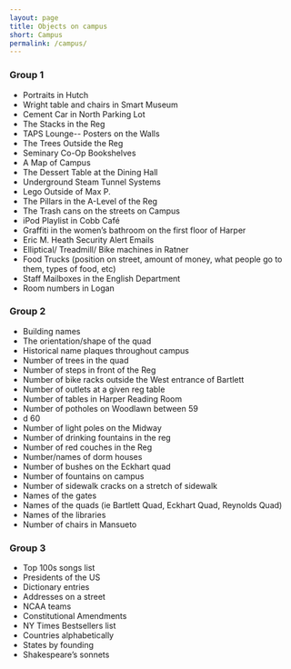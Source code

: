 ```yaml
---
layout: page
title: Objects on campus
short: Campus
permalink: /campus/
---
```


### Group 1

- Portraits in Hutch
- Wright table and chairs in Smart Museum
- Cement Car in North Parking Lot
- The Stacks in the Reg
- TAPS Lounge-- Posters on the Walls
- The Trees Outside the Reg
- Seminary Co-Op Bookshelves
- A Map of Campus
- The Dessert Table at the Dining Hall
- Underground Steam Tunnel Systems
- Lego Outside of Max P.
- The Pillars in the A-Level of the Reg
- The Trash cans on the streets on Campus
- iPod Playlist in Cobb Café
- Graffiti in the women’s bathroom on the first floor of Harper
- Eric M. Heath Security Alert Emails
- Elliptical/ Treadmill/ Bike machines in Ratner
- Food Trucks (position on street, amount of money, what people go to them, types of food, etc)
- Staff Mailboxes in the English Department
- Room numbers in Logan

### Group 2

- Building names
- The orientation/shape of the quad
- Historical name plaques throughout campus
- Number of trees in the quad
- Number of steps in front of the Reg
- Number of bike racks outside the West entrance of Bartlett
- Number of outlets at a given reg table
- Number of tables in Harper Reading Room
- Number of potholes on Woodlawn between 59
- d 60
- Number of light poles on the Midway
- Number of drinking fountains in the reg
- Number of red couches in the Reg
- Number/names of dorm houses
- Number of bushes on the Eckhart quad
- Number of fountains on campus
- Number of sidewalk cracks on a stretch of sidewalk
- Names of the gates
- Names of the quads (ie Bartlett Quad, Eckhart Quad, Reynolds Quad)
- Names of the libraries
- Number of chairs in Mansueto

### Group 3

- Top 100s songs list
- Presidents of the US
- Dictionary entries
- Addresses on a street
- NCAA teams
- Constitutional Amendments
- NY Times Bestsellers list
- Countries alphabetically
- States by founding
- Shakespeare’s sonnets
